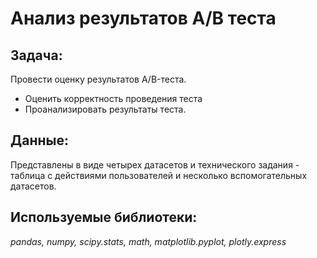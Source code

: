 # Анализ результатов А/В теста

## Задача: 

Провести оценку результатов A/B-теста. 
- Оценить корректность проведения теста
- Проанализировать результаты теста.

## Данные:

Представлены в виде четырех датасетов и технического задания - таблица с действиями пользователей и несколько вспомогательных датасетов.

## Используемые библиотеки:

*pandas, numpy, scipy.stats, math, matplotlib.pyplot, plotly.express*
